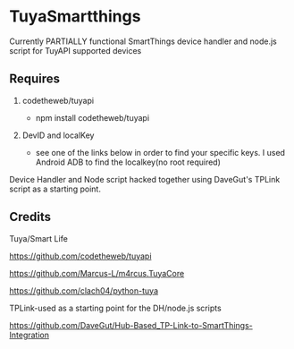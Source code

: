 # TuyaSmartthings

Currently PARTIALLY functional SmartThings device handler and node.js script for TuyAPI supported devices

## Requires

1. codetheweb/tuyapi
   - npm install codetheweb/tuyapi
   
2. DevID and localKey
   - see one of the links below in order to find your specific keys. I used Android ADB to find the localkey(no root required)

Device Handler and Node script hacked together using DaveGut's TPLink script as a starting point.

## Credits

Tuya/Smart Life

https://github.com/codetheweb/tuyapi

https://github.com/Marcus-L/m4rcus.TuyaCore

https://github.com/clach04/python-tuya


TPLink-used as a starting point for the DH/node.js scripts

https://github.com/DaveGut/Hub-Based_TP-Link-to-SmartThings-Integration

